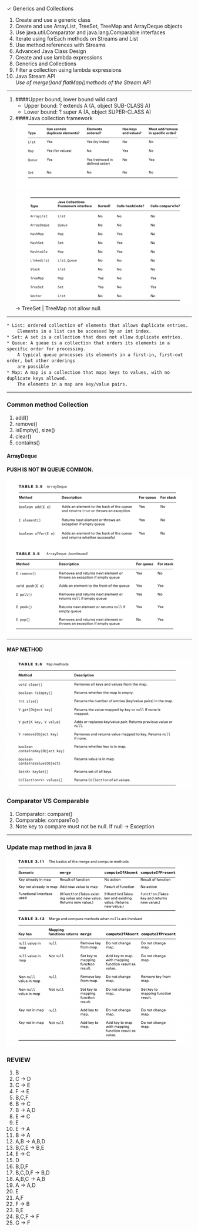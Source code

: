 ✓ Generics and Collections  
1. Create and use a generic class
2. Create and use ArrayList, TreeSet, TreeMap and ArrayDeque
objects 
3. Use java.util.Comparator and java.lang.Comparable interfaces
4. Iterate using forEach methods on Streams and List
5. Use method references with Streams  
6. Advanced Java Class Design
7. Create and use lambda expressions
8. Generics and Collections
9. Filter a collection using lambda expressions
10. Java Stream API  
 *Use of merge()and flatMap()methods of the Stream API*

***
1. ####Upper bound, lower bound wild card  
   * Upper bound: ? extends A (A, object SUB-CLASS A)  
   * Lower bound: ? super A (A, object SUPER-CLASS A)  
2. ####Java collection framework
![markdown](collection_1.png)
![markdown](collection_2.png)
-> TreeSet | TreeMap not allow null.
***
    * List: ordered collection of elements that allows duplicate entries.  
        Elements in a list can be accessed by an int index.
    * Set: A set is a collection that does not allow duplicate entries.
    * Queue: A queue is a collection that orders its elements in a specific order for processing.
        A typical queue processes its elements in a first-in, first-out order, but other orderings
        are possible
    * Map: A map is a collection that maps keys to values, with no duplicate keys allowed.
        The elements in a map are key/value pairs.  
***
### Common method Collection
1. add()
2. remove()
3. isEmpty(), size()
4. clear()
5. contains()
#### ArrayDeque
#### PUSH IS NOT IN QUEUE COMMON.
![markdown](3.png)
![markdown](4.png)
***
#### MAP METHOD
![markdown](5.png)

### Comparator VS Comparable
1. Comparator: compare()
2. Comparable: compareTo() 
3. Note key to compare must not be null. If null -> Exception 

***
### Update map method in java 8
![markdown](6.png)

### REVIEW
1. B
2. C -> D
3. C -> E
4. F -> E
5. B,C,F
6. B -> C
7. B -> A,D
8. E -> C
9. E
10. E -> A
11. B -> A
12. A,B -> A,B,D
13. B,C,E -> B,E
14. E -> C
15. D
16. B,D,F
17. B,C,D,F -> B,D
18. A,B,C -> A,B
19. A -> A,D
20. E
21. A,F
22. F -> B
23. B,E
24. B,C,F -> F
25. G -> F
